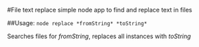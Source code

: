 #File text replace
simple node app to find and replace text in files

##Usage:
`node replace *fromString* *toString*`

Searches files for *fromString*, replaces all instances with *toString*
